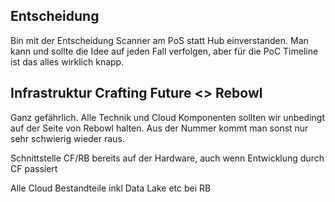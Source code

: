 ## Entscheidung

Bin mit der Entscheidung Scanner am PoS statt Hub einverstanden. Man kann und sollte die Idee auf jeden Fall verfolgen, aber für die PoC Timeline ist das alles wirklich knapp.

## Infrastruktur Crafting Future <> Rebowl

Ganz gefährlich. Alle Technik und Cloud Komponenten sollten wir unbedingt auf der Seite von Rebowl halten. Aus der Nummer kommt man sonst nur sehr schwierig wieder raus.

Schnittstelle CF/RB bereits auf der Hardware, auch wenn Entwicklung durch CF passiert

Alle Cloud Bestandteile inkl Data Lake etc bei RB



